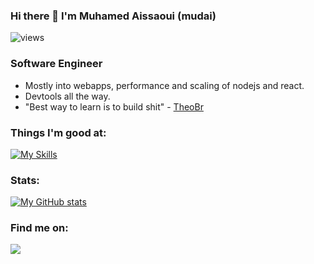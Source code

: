 ### Hi there 👋 I'm Muhamed Aissaoui (mudai)

<p align="left"> <img src="https://komarev.com/ghpvc/?username=mudai11" alt="views" /> </p>

### Software Engineer

*   Mostly into webapps, performance and scaling of nodejs and react. 
*   Devtools all the way.
*   "Best way to learn is to build shit" - [TheoBr](https://www.twitter.com/t3dotgg)

### Things I'm good at:

[![My Skills](https://skillicons.dev/icons?i=js,ts,react,nextjs,tailwindcss,nodejs,docker,redis,wasm)](#)

### Stats:

[![My GitHub stats](https://github-readme-stats.vercel.app/api?username=mudai11&show_icons=true&theme=dark)](#)

### Find me on:

<a href="https://www.linkedin.com/in/muhamed-aziz-issaoui-2ab752257" target="_blank">
<img src="https://img.shields.io/badge/linkedin%20-%2314354C.svg?&style=for-the-badge&logo=linkedin&logoColor=white"/>
</a>
